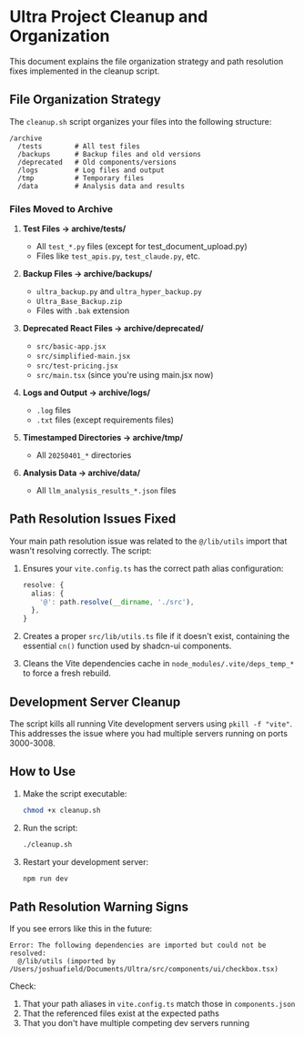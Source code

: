 # Ultra Project Cleanup and Organization

This document explains the file organization strategy and path resolution fixes implemented in the cleanup script.

## File Organization Strategy

The `cleanup.sh` script organizes your files into the following structure:

```
/archive
  /tests        # All test files
  /backups      # Backup files and old versions
  /deprecated   # Old components/versions
  /logs         # Log files and output
  /tmp          # Temporary files
  /data         # Analysis data and results
```

### Files Moved to Archive

1. **Test Files → archive/tests/**
   - All `test_*.py` files (except for test_document_upload.py)
   - Files like `test_apis.py`, `test_claude.py`, etc.

2. **Backup Files → archive/backups/**
   - `ultra_backup.py` and `ultra_hyper_backup.py`
   - `Ultra_Base_Backup.zip`
   - Files with `.bak` extension

3. **Deprecated React Files → archive/deprecated/**
   - `src/basic-app.jsx`
   - `src/simplified-main.jsx`
   - `src/test-pricing.jsx`
   - `src/main.tsx` (since you're using main.jsx now)

4. **Logs and Output → archive/logs/**
   - `.log` files
   - `.txt` files (except requirements files)

5. **Timestamped Directories → archive/tmp/**
   - All `20250401_*` directories

6. **Analysis Data → archive/data/**
   - All `llm_analysis_results_*.json` files

## Path Resolution Issues Fixed

Your main path resolution issue was related to the `@/lib/utils` import that wasn't resolving correctly. The script:

1. Ensures your `vite.config.ts` has the correct path alias configuration:
   ```typescript
   resolve: {
     alias: {
       '@': path.resolve(__dirname, './src'),
     },
   }
   ```

2. Creates a proper `src/lib/utils.ts` file if it doesn't exist, containing the essential `cn()` function used by shadcn-ui components.

3. Cleans the Vite dependencies cache in `node_modules/.vite/deps_temp_*` to force a fresh rebuild.

## Development Server Cleanup

The script kills all running Vite development servers using `pkill -f "vite"`. This addresses the issue where you had multiple servers running on ports 3000-3008.

## How to Use

1. Make the script executable:
   ```bash
   chmod +x cleanup.sh
   ```

2. Run the script:
   ```bash
   ./cleanup.sh
   ```

3. Restart your development server:
   ```bash
   npm run dev
   ```

## Path Resolution Warning Signs

If you see errors like this in the future:
```
Error: The following dependencies are imported but could not be resolved:
  @/lib/utils (imported by /Users/joshuafield/Documents/Ultra/src/components/ui/checkbox.tsx)
```

Check:
1. That your path aliases in `vite.config.ts` match those in `components.json`
2. That the referenced files exist at the expected paths
3. That you don't have multiple competing dev servers running 